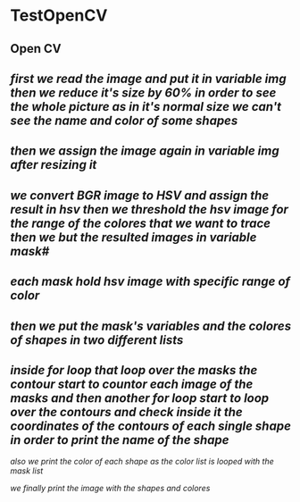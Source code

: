 # TestOpenCV
## Open CV
*first we read the image and put it in variable **img** then we reduce it's size by 60% in order to see the whole picture as in it's normal size we can't see the name and color of some shapes*
---
*then we assign the image again in variable **img** after resizing it*
---
*we convert  BGR image to HSV and assign the result in **hsv** then we threshold the hsv image for the range of the colores that we want to trace then we but the resulted images in variable **mask\#***
---
*each **mask** hold hsv image with specific range of color*
---
*then we put the mask's variables and the colores of shapes in two different lists*
---
*inside for loop that loop over the masks the contour start to countor each image of the masks and then another for loop start to loop over the contours and check inside it the coordinates of the contours of each single shape in order to print the name of the shape*
---
*also we print the color of each shape as the color list is looped with the mask list*

*we finally print the image with the shapes and colores*

  